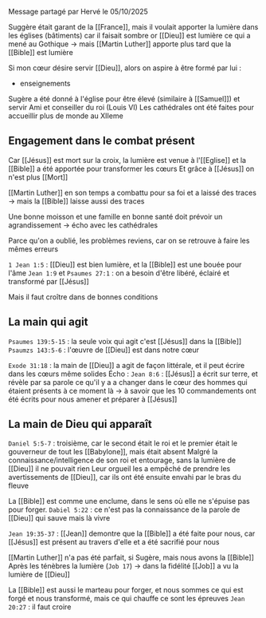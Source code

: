 Message partagé par Hervé le 05/10/2025

Suggère était garant de la [[France]], mais il voulait apporter la lumière dans les églises (bâtiments) car il faisait sombre or [[Dieu]] est lumière ce qui a mené au Gothique
-> mais [[Martin Luther]] apporte plus tard que la [[Bible]] est lumière

Si mon cœur désire servir [[Dieu]], alors on aspire à être formé par lui :
- enseignements

Sugère a été donné à l'église pour être élevé (similaire à [[Samuel]]) et servir
Ami et conseiller du roi (Louis VI)
Les cathédrales ont été faites pour accueillir plus de monde au XIIeme
## Engagement dans le combat présent
Car [[Jésus]] est mort sur la croix, la lumière est venue à l'[[Eglise]] et la [[Bible]] a été apportée pour transformer les cœurs
Et grâce à [[Jésus]] on n'est plus [[Mort]]

[[Martin Luther]] en son temps a combattu pour sa foi et a laissé des traces
-> mais la [[Bible]] laisse aussi des traces

Une bonne moisson et une famille en bonne santé doit prévoir un agrandissement
-> écho avec les cathédrales

Parce qu'on a oublié, les problèmes reviens, car on se retrouve à faire les mêmes erreurs

`1 Jean 1:5` : [[Dieu]] est bien lumière, et la [[Bible]] est une bouée pour l'âme
`Jean 1:9` et `Psaumes 27:1` : on a besoin d'être libéré, éclairé et transformé par [[Jésus]]

Mais il faut croître dans de bonnes conditions
## La main qui agit
`Psaumes 139:5-15` : la seule voix qui agit c'est [[Jésus]] dans la [[Bible]]
`Psaumzs 143:5-6` : l'œuvre de [[Dieu]] est dans notre cœur

`Exode 31:18` : la main de [[Dieu]] a agit de façon littérale, et il peut écrire dans les cœurs même solides
Écho : `Jean 8:6` : [[Jésus]] a écrit sur terre, et révèle par sa parole ce qu'il y a a changer dans le cœur des hommes qui étaient présents à ce moment là
-> à savoir que les 10 commandements ont été écrits pour nous amener et préparer à [[Jésus]]
## La main de Dieu qui apparaît
`Daniel 5:5-7` : troisième, car le second était le roi et le premier était le gouverneur de tout les [[Babylone]], mais était absent
Malgré la connaissance/intelligence de son roi et entourage, sans la lumière de [[Dieu]] il ne pouvait rien
Leur orgueil les a empêché de prendre les avertissements de [[Dieu]], car ils ont été ensuite envahi par le bras du fleuve

La [[Bible]] est comme une enclume, dans le sens où elle ne s'épuise pas pour forger.
`Dabiel 5:22` : ce n'est pas la connaissance de la parole de [[Dieu]] qui sauve mais là vivre

`Jean 19:35-37` : [[Jean]] demontre que la [[Bible]] a été faite pour nous, car [[Jésus]] est présent au travers d'elle et a été sacrifié pour nous

[[Martin Luther]] n'a pas été parfait, si Sugère, mais nous avons la [[Bible]]
Après les ténèbres la lumière (`Job 17`)
-> dans la fidélité [[Job]] a vu la lumière de [[Dieu]]

La [[Bible]] est aussi le marteau pour forger, et nous sommes ce qui est forgé et nous transformé, mais ce qui chauffe ce sont les épreuves
`Jean 20:27` : il faut croire 